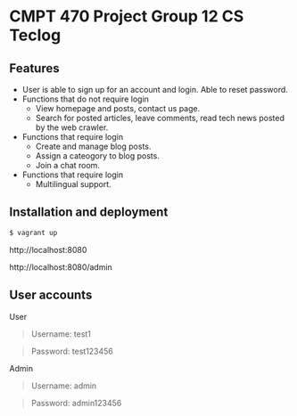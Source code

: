 # CMPT 470 Project Group 12 CS Teclog

## Features
- User is able to sign up for an account and login. Able to reset password.
- Functions that do not require login
    - View homepage and posts, contact us page.
    - Search for posted articles, leave comments, read tech news posted by the web crawler.
- Functions that require login
    - Create and manage blog posts.
    - Assign a cateogory to blog posts.
    - Join a chat room.
- Functions that require login
    - Multilingual support.


## Installation and deployment
```sh
$ vagrant up
```

http://localhost:8080

http://localhost:8080/admin


## User accounts
User
>Username: test1

>Password: test123456

Admin
>Username: admin

>Password: admin123456